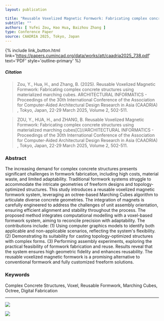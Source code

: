 ```yaml
---
layout: publication

title: "Reusable Voxelized Magnetic Formwork: Fabricating complex concrete structures using materialized marching cubes"
subtitle: ""
authors: [ Yufei Zou, Hao Hua, Baizhou Zhang ]
type: Conference Paper
source: CAADRIA 2025, Tokyo, Japan
---
```


{% include link_button.html link='https://papers.cumincad.org/data/works/att/caadria2025_738.pdf' text='PDF'
style='outline-primary' %}

##### Citation

> Zou, Y., Hua, H., and Zhang, B. (2025). Reusable Voxelized Magnetic Formwork: Fabricating complex concrete structures
> using materialized marching cubes. ARCHITECTURAL INFORMATICS - Proceedings of the 30th International Conference of the
> Association for Computer-Aided Architectural Design Research in Asia (CAADRIA)
> , Tokyo, Japan, 22-29 March 2025, Volume 2, 502-511.

> ZOU, Y., HUA, H., and ZHANG, B. Reusable Voxelized Magnetic Formwork: Fabricating complex concrete structures using
> materialized marching cubes[C]//ARCHITECTURAL INFORMATICS - Proceedings of the 30th International Conference of the
> Association for Computer-Aided Architectural Design Research in Asia (CAADRIA)
> , Tokyo, Japan, 22-29 March 2025, Volume 2, 502-511.

### Abstract

The increasing demand for complex concrete structures presents significant challenges in formwork fabrication, including
high costs, material waste, and limited adaptability. Traditional formwork systems struggle to accommodate the intricate
geometries of freeform designs and topology-optimized structures. This study introduces a reusable voxelized magnetic
formwork system, leveraging an octree-based Marching Cubes algorithm to articulate diverse concrete geometries. The
integration of magnets is carefully engineered to address the challenges of unit assembly orientation, ensuring
efficient alignment and stability throughout the process. The proposed method integrates computational modelling with a
voxel-based formwork system, aiming to reconcile precision with adaptability. The contributions include: (1) Using
computer graphics models to identify both applicable and non-applicable scenarios, reflecting the system's
flexibility. (2) Demonstrating its suitability for casting topology-optimized structures with complex forms. (3)
Performing assembly experiments, exploring the practical feasibility of formwork fabrication and reuse. Results reveal
that the system ensures high geometric fidelity and enhances reusability. The reusable voxelized magnetic formwork is a
promising alternative to conventional formwork and fully customized freeform solutions.

### Keywords

Complex Concrete Structures, Voxel, Reusable Formwork, Marching Cubes, Octree, Digital Fabrication

---

![](https://zbz-personal-1325539134.cos.ap-shanghai.myqcloud.com/image/fig%201.jpg)

![](https://zbz-personal-1325539134.cos.ap-shanghai.myqcloud.com/image/fig%205.jpg)